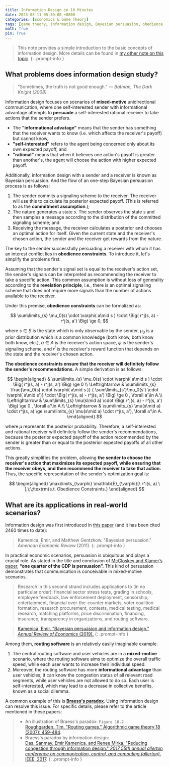 ```yaml
---
title: Information Design in 10 Minutes
date: 2023-08-11 05:30:00 +0800
categories: [Economics & Game Theory]
tags: [game theory, information design, Bayesian persuasion, obedience, multi agents, incentive compatibility]
math: True
pin: True
---
```


> This note provides a simple introduction to the basic concepts of information design. More details can be found in [my other note on this topic](https://yuelin301.github.io/posts/Information-Design/).
{: .prompt-info }

## What problems does information design study?
> "Sometimes, the truth is not good enough." *— Batman, The Dark Knight (2008).*

Information design focuses on scenarios of **mixed-motive** unidirectional communication, where one self-interested sender with informational advantage attempts to **persuade** a self-interested rational receiver to take actions that the sender prefers.

- The **"informational advatage"** means that the sender has something that the receiver wants to know (i.e. which affects the receiver's payoff) but cannot know, 
- **"self-interested"** refers to the agent being concerned only about its own expected payoff, and 
- **"rational"** means that when it believes one action's payoff is greater than another's, the agent will choose the action with higher expected payoff.

Additionally, information design with a sender and a receiver is known as Bayesian persuasion. And the flow of an one-step Bayesian persuasion process is as follows:
1. The sender commits a signaling scheme to the receiver. The receiver will use this to calculate its posterior expected payoff. (This is referred to as the **commitment assumption**.);
2. The nature generates a state $s$. The sender observes the state $s$ and then samples a message according to the distribution of the committed signaling scheme; and
3. Receiving the message, the receiver calculates a posterior and chooses an optimal action for itself. Given the current state and the receiver's chosen action, the sender and the receiver get rewards from the nature.

The key to the sender successfully persuading a receiver with whom it has an interest conflict lies in **obedience constraints**. To introduce it, let's simplify the problems first.

Assuming that the sender's signal set is equal to the receiver's action set, the sender's signals can be interpreted as recommending the receiver to take a specific action. This common assumption is without loss of generality according to the **revelation principle**, i.e., there is an optimal signaling scheme that does not require more signals than the number of actions available to the receiver. 

Under this premise, **obedience constraints** can be formalized as:

$$
\sum\limits_{s} \mu_0(s) 
  \cdot \varphi( a\mid s )
  \cdot \Big( r^j(s, a) - r^j(s, a') \Big) \ge 0,
$$

where $s\in S$ is the state which is only observable by the sender, $\mu_0$ is a prior distribution which is a common knowledge (both know, both know both know, etc.), $a\in A$ is the receiver's action space, $\varphi$ is the sender's signaling scheme, and $r^j$ is the receiver's reward function that depends on the state and the receiver's chosen action.

**The obedience constraints ensure that the receiver will definitely follow the sender's recommendations.** A simple derivation is as follows: 

$$
\begin{aligned}
  & \sum\limits_{s} \mu_0(s) 
  \cdot \varphi( a\mid s )
  \cdot \Big( r^j(s, a) - r^j(s, a') \Big) \ge 0 \\
  \Leftrightarrow &
  \sum\limits_{s} \frac{\mu_0(s) \cdot \varphi( a\mid s )}
  { \sum\limits_{s'}\mu_0(s') \cdot \varphi( a\mid s')}
  \cdot \Big( r^j(s, a) - r^j(s, a') \Big) \ge 0 , \forall a'\in A.\\
  \Leftrightarrow &
  \sum\limits_{s} \mu(s\mid a)
  \cdot \Big( r^j(s, a) - r^j(s, a') \Big) \ge 0 , \forall a'\in A.\\
  \Leftrightarrow &
  \sum\limits_{s} \mu(s\mid a)
  \cdot r^j(s, a)  \ge 
  \sum\limits_{s} \mu(s\mid a)
  \cdot r^j(s, a'), \forall a'\in A.
\end{aligned}
$$

where $\mu$ represents the posterior probability. Therefore, a self-interested and rational receiver will definitely follow the sender's recommendations, because the posterior expected payoff of the action recommended by the sender is greater than or equal to the posterior expected payoffs of all other actions. 

This greatly simplifies the problem, allowing **the sender to choose the receiver's action that maximizes its expected payoff, while ensuring that the receiver obeys, and then recommend the receiver to take that action.** Thus, the specific representation of the sender's optimization goal is:

$$
\begin{aligned}
\max\limits_{\varphi} \mathbb{E}_{\varphi}[\ r^i(s, a) \ ],\;\;\textrm{s.t. Obedience Constraints.}
\end{aligned}
$$

## What are its applications in real-world scenarios?

Information design was first introduced in [this paper](https://www.nber.org/system/files/working_papers/w15540/w15540.pdf) (and it has been cited 2460 times to date):
> Kamenica, Emir, and Matthew Gentzkow. "Bayesian persuasion." *American Economic Review* (2011).
{: .prompt-info }

In practical economic scenarios, persuasion is ubiquitous and plays a crucial role. As stated in the title and conclusion of [McCloskey and Klamer’s paper](https://www.jstor.org/stable/2117917), **“one quarter of the GDP is persuasion”.** This kind of persuasion demonstrates that communication is conceivable in mixed-motive scenarios.

> Research in this second strand includes applications to (in no particular order): financial sector stress tests, grading in schools, employee feedback, law enforcement deployment, censorship, entertainment, financial over-the-counter markets, voter coalition formation, research procurement, contests, medical testing, medical research, matching platforms, price discrimination, financing, insurance, transparency in organizations, and routing software.  

>  [Kamenica, Emir. "Bayesian persuasion and information design." *Annual Review of Economics* (2019).](https://www.kevindorst.com/uploads/8/8/1/7/88177244/kamenica_-_bayesian_persuasion_and_information_design_-_2019.pdf)
{: .prompt-info }

Among them, **routing software** is an relatively easily imaginable example. 
1. The central routing software and user vehicles are in a **mixed-motive** scenario, where the routing software aims to optimize the overall traffic speed, while each user wants to increase their individual speed. 
2. Moreover, the routing software has more **informational advantage** than user vehicles; it can know the congestion status of all relevant road segments, while user vehicles are not allowed to do so. Each user is self-interested, which may lead to a decrease in collective benefits, known as a social dilemma. 

A common example of this is [**Braess's paradox**](https://en.wikipedia.org/wiki/Braess%27s_paradox). Using information design can resolve this issue. For specific details, please refer to the article mentioned in these papers: 

> - An illustration of Braess's paradox: `Figure 18.2`  
> [Roughgarden, Tim. "Routing games." Algorithmic game theory 18 (2007): 459-484](https://timroughgarden.org/papers/rg.pdf).
> - Braess's paradox by information design:  
> [Das, Sanmay, Emir Kamenica, and Renee Mirka. "Reducing congestion through information design." *2017 55th annual allerton conference on communication, control, and computing (allerton)*. IEEE, 2017](https://cs.gmu.edu/~sanmay/papers/reducing-congestion-information.pdf).
{: .prompt-info }


